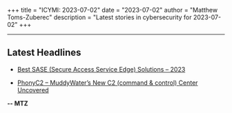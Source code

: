 +++
title = "ICYMI: 2023-07-02"
date = "2023-07-02"
author = "Matthew Toms-Zuberec"
description = "Latest stories in cybersecurity for 2023-07-02"
+++

---------------------------------------------------------------------------
## Latest Headlines
- [Best SASE (Secure Access Service Edge) Solutions – 2023](https://cybersecuritynews.com/best-sase-solutions/)

- [PhonyC2 – MuddyWater’s New C2 (command & control) Center Uncovered](https://cybersecuritynews.com/phonyc2-muddywater/)

**-- MTZ**